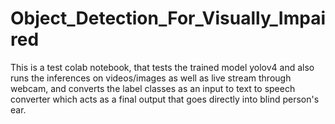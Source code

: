 # Object_Detection_For_Visually_Impaired
This is a test colab notebook, that tests the trained model yolov4 and also runs the inferences on videos/images as well as live stream through webcam, and converts the label classes as an input to text to speech converter which acts as a final output that goes directly into blind person's ear.
